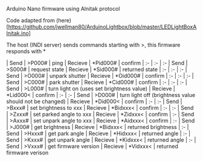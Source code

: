 Arduino Nano firmware using Alnitak protocol

Code adapted from (here)[https://github.com/jwellman80/ArduinoLightbox/blob/master/LEDLightBoxAlnitak.ino]

The host (INDI server) sends commands starting with >, this firmware responds with *

| Send		| >P000#	| ping
| Recieve	| *Pid000#	| confirm
| :-		| :-		| :-
| Send		| >S000#	| request state
| Recieve	| *Sid000#	| returned state
| :-		| :-		| :-
| Send		| >O000#	| unpark shutter
| Recieve	| *Oid000#	| confirm
| :-		| :-		| :-
| Send		| >C000#	| park shutter
| Recieve	| *Cid000#	| confirm
| :-		| :-		| :-
| Send		| >L000#	| turn light on (uses set brightness value)
| Recieve	| *Lid000<	| confirm
| :-		| :-
| Send		| >D000#	| turn light off (brightness value should not be changed)
| Recieve	| *Did000<	| confirm
| :-		| :-
| Send		| >Bxxx#	| set brightness to xxx
| Recieve	| *Bidxxx<	| confirm
| :-		| :-
| Send		| >Zxxx#	| set parked angle to xxx
| Recieve	| *Zidxxx<	| confirm
| :-
| Send		| >Axxx#	| set unpark angle to xxx
| Recieve	| *Aidxxx<	| confirm
| :-
| Send		| >J000#	| get brightness
| Recieve	| *Bidxxx<	| returned brightness
| :-
| Send		| >Hxxx#	| get park angle
| Recieve	| *Hidxxx<	| returned angle
| :-
| Send		| >Kxxx#	| get unpark angle
| Recieve	| *Kidxxx<	| returned angle
| :-
| Send		| >Vxxx#	| get firmware version
| Recieve	| *Vidxxx<	| returned firmware verison